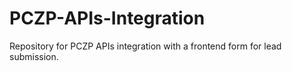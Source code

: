 # PCZP-APIs-Integration
Repository for PCZP APIs integration with a frontend form for lead submission.
